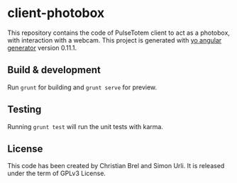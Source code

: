 # client-photobox

This repository contains the code of PulseTotem client to act as a photobox, with interaction with a webcam.
This project is generated with [yo angular generator](https://github.com/yeoman/generator-angular)
version 0.11.1.

## Build & development

Run `grunt` for building and `grunt serve` for preview.

## Testing

Running `grunt test` will run the unit tests with karma.

## License
This code has been created by Christian Brel and Simon Urli. It is released under the term of GPLv3 License.
